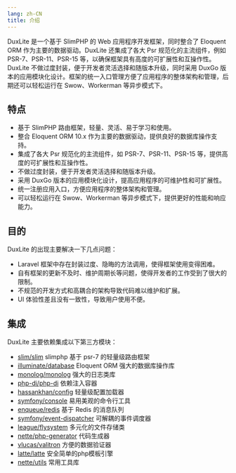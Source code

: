 ```yaml
---
lang: zh-CN
title: 介绍
---
```

DuxLite 是一个基于 SlimPHP 的 Web 应用程序开发框架，同时整合了 Eloquent ORM 作为主要的数据驱动。DuxLite 还集成了各大 Psr 规范化的主流组件，例如 PSR-7、PSR-11、PSR-15 等，以确保框架具有高度的可扩展性和互操作性。DuxLite 不做过度封装，便于开发者灵活选择和随版本升级，同时采用 DuxGo 版本的应用模块化设计。框架的统一入口管理方便了应用程序的整体架构和管理，后期还可以轻松运行在 Swow、Workerman 等异步模式下。

## 特点
- 基于 SlimPHP 路由框架，轻量、灵活、易于学习和使用。
- 整合 Eloquent ORM 10.x 作为主要的数据驱动，提供良好的数据库操作支持。
- 集成了各大 Psr 规范化的主流组件，如 PSR-7、PSR-11、PSR-15 等，提供高度的可扩展性和互操作性。
- 不做过度封装，便于开发者灵活选择和随版本升级。
- 采用 DuxGo 版本的应用模块化设计，提高应用程序的可维护性和可扩展性。
- 统一注册应用入口，方便应用程序的整体架构和管理。
- 可以轻松运行在 Swow、Workerman 等异步模式下，提供更好的性能和响应能力。

## 目的

DuxLite 的出现主要解决一下几点问题：
- Laravel 框架中存在封装过度、隐晦的方法调用，使得框架使用变得困难。
- 自有框架的更新不及时、维护周期长等问题，使得开发者的工作受到了很大的限制。
- 不规范的开发方式和高耦合的架构导致代码难以维护和扩展。
- UI 体验性差且没有一致性，导致用户使用不便。

## 集成

DuxLite 主要依赖集成以下第三方模块：

- [slim/slim](https://github.com/slimphp/Slim) slimphp 基于 psr-7 的轻量级路由框架
- [illuminate/database](https://github.com/illuminate/database) Eloquent ORM 强大的数据库操作库
- [monolog/monolog](https://github.com/Seldaek/monolog) 强大的日志类库
- [php-di/php-di](https://github.com/PHP-DI/PHP-DI) 依赖注入容器
- [hassankhan/config](https://github.com/hassankhan/config) 轻量级配置加载器
- [symfony/console](https://packagist.org/packages/symfony/console) 易用美观的命令行工具
- [enqueue/redis](https://github.com/symfony/console) 基于 Redis 的消息队列
- [symfony/event-dispatcher](https://github.com/symfony/event-dispatcher) 可解耦的事件调度器
- [league/flysystem](https://github.com/thephpleague/flysystem) 多元化的文件存储类
- [nette/php-generator](https://github.com/nette/php-generator) 代码生成器
- [vlucas/valitron](https://github.com/vlucas/valitron) 方便的数据验证器
- [latte/latte](https://github.com/nette/latte) 安全简单的php模板引擎
- [nette/utils](https://github.com/nette/utils) 常用工具库